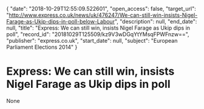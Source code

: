 {
  "date": "2018-10-29T12:55:09.522601", 
  "open_access": false, 
  "target_url": "http://www.express.co.uk/news/uk/476247/We-can-still-win-insists-Nigel-Farage-as-Ukip-dips-in-poll-below-Labour", 
  "description": null, 
  "end_date": null, 
  "title": "Express: We can still win, insists Nigel Farage as Ukip dips in poll", 
  "record_id": "20181029T125509/kz9V3wDGqYtYMsqFPWFnzw==", 
  "publisher": "express.co.uk", 
  "start_date": null, 
  "subject": "European Parliament Elections 2014"
}

# Express: We can still win, insists Nigel Farage as Ukip dips in poll

None